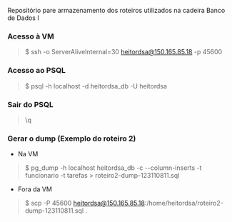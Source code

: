 Repositório pare armazenamento dos roteiros utilizados na cadeira Banco de Dados I

### Acesso à VM

> $ ssh -o ServerAliveInternal=30 heitordsa@150.165.85.18 -p 45600

### Acesso ao PSQL

> $ psql -h localhost -d heitordsa_db -U heitordsa

### Sair do PSQL

> \q

### Gerar o dump (Exemplo do roteiro 2)

- Na VM
> $ pg_dump -h localhost heitordsa_db -c --column-inserts -t funcionario -t tarefas > roteiro2-dump-123110811.sql

- Fora da VM
> $ scp -P 45600 heitordsa@150.165.85.18:/home/heitordsa/roteiro2-dump-123110811.sql .